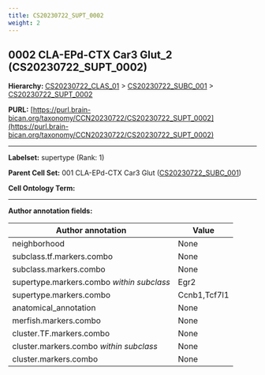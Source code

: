 ```yaml
---
title: CS20230722_SUPT_0002
weight: 2
---
```

## 0002 CLA-EPd-CTX Car3 Glut_2 (CS20230722_SUPT_0002)
<b>Hierarchy: </b>
[CS20230722_CLAS_01](../CS20230722_CLAS_01) >
[CS20230722_SUBC_001](../CS20230722_SUBC_001) >
[CS20230722_SUPT_0002](../CS20230722_SUPT_0002)

**PURL:** [https://purl.brain-bican.org/taxonomy/CCN20230722/CS20230722_SUPT_0002](https://purl.brain-bican.org/taxonomy/CCN20230722/CS20230722_SUPT_0002)

---


**Labelset:** supertype (Rank: 1)

**Parent Cell Set:** 001 CLA-EPd-CTX Car3 Glut ([CS20230722_SUBC_001](../CS20230722_SUBC_001))



**Cell Ontology Term:** 

[MARKER GENES.]: #


---

[TRANSFERRED ANNOTATIONS.]: #


[AUTHOR ANNOTATION FIELDS.]: #


**Author annotation fields:**

| Author annotation | Value |
|-------------------|-------|
|neighborhood|None|
|subclass.tf.markers.combo|None|
|subclass.markers.combo|None|
|supertype.markers.combo _within subclass_|Egr2|
|supertype.markers.combo|Ccnb1,Tcf7l1|
|anatomical_annotation|None|
|merfish.markers.combo|None|
|cluster.TF.markers.combo|None|
|cluster.markers.combo _within subclass_|None|
|cluster.markers.combo|None|
